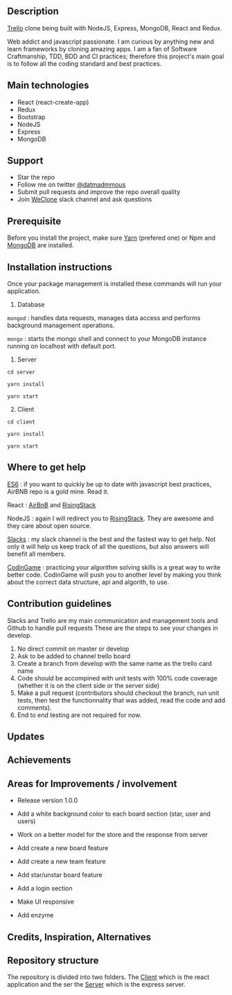 ## Description

[Trello](http://trello.com) clone being built with NodeJS, Express, MongoDB, React and Redux.

Web addict and javascript passionate. I am curious by anything new and learn frameworks by cloning amazing apps.
I am a fan of Software Craftmanship, TDD, BDD and CI practices; therefore this project's main goal is to follow 
all the coding standard and best practices.

## Main technologies

* React (react-create-app)
* Redux
* Bootstrap
* NodeJS
* Express
* MongoDB

## Support

* Star the repo
* Follow me on twitter [@datmadmmous](https://twitter.com/datmadmous)
* Submit pull requests and improve the repo overall quality
* Join [WeClone](https://weclone.slack.com/messages) slack channel and ask questions 

## Prerequisite

Before you install the project, make sure [Yarn](https://yarnpkg.com/en/docs/install) (prefered one) or Npm 
and [MongoDB](https://docs.mongodb.com/v3.2/administration/install-community/) are installed.

## Installation instructions

Once your package management is installed these commands will run your application.

1. Database

  `mongod` : handles data requests, manages data access and performs background management operations.
  
  `mongo` : starts the mongo shell and connect to your MongoDB instance running on localhost with default port.
  
1. Server
  
  `cd server`
  
  `yarn install`
  
  `yarn start`

2. Client

  `cd client`
  
  `yarn install` 
  
  `yarn start`

## Where to get help

[ES6](https://github.com/airbnb/javascript) : if you want to quickly be up to date with javascript best practices, 
AirBNB repo is a gold mine. Read it.

React : [AirBnB](https://github.com/airbnb/javascript/tree/master/react) and 
[RisingStack](https://blog.risingstack.com/react-js-best-practices-for-2016/)

NodeJS : again I will redirect you to [RisingStack](https://blog.risingstack.com/node-js-best-practices/).
They are awesome and they care about open source.

[Slacks](https://weclone.slack.com/messages/trello/) : my slack channel is the best and the fastest way to get help. Not only it will help us keep track of all
the questions, but also answers will benefit all members.

[CodinGame](https://www.codingame.com/home) : practicing your algorithm solving skills is a great way to write better code. CodinGame will push you 
to another level by making you think about the correct data structure, api and algorith, to use.

## Contribution guidelines

Slacks and Trello are my main communication and management tools and Github to handle pull requests
These are the steps to see your changes in develop.

1. No direct commit on master or develop
2. Ask to be added to channel trello board
3. Create a branch from develop with the same name as the trello card name
4. Code should be accompined with unit tests with 100% code coverage (whether it is on the client side or the server side)
5. Make a pull request (contributors should checkout the branch, run unit tests, then test the functionnality that was added, read the code and add comments).
6. End to end testing are not required for now.

## Updates

## Achievements

## Areas for Improvements / involvement

* Release version 1.0.0

* Add a white background color to each board section (star, user and users)
* Work on a better model for the store and the response from server
* Add create a new board feature
* Add create a new team feature
* Add star/unstar board feature
* Add a login section
* Make UI responsive
* Add enzyme

## Credits, Inspiration, Alternatives

## Repository structure

The repository is divided into two folders. The [Client](https://github.com/Madmous/Trello-Clone/blob/develop/client/) which is the react application and the ser the [Server](https://github.com/Madmous/Trello-Clone/blob/develop/server/) which is the express server.
